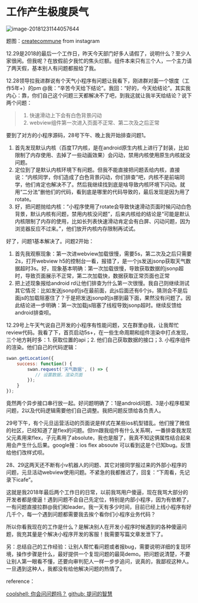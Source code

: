 # 工作产生极度戾气

![image-20181231144057644](https://ws3.sinaimg.cn/large/006tNbRwly1fypx8h8ty1j30qa0q67p9.jpg)

题图：[createcommune](https://www.instagram.com/createcommune/) from instagram 

12.29是2018的最后一个工作日，昨天今天部门好多人请假了，说明什么？至少人家很闲。但我呢？在放假前夕我忙的焦头烂额。组件本来只有三个人，一个主力请了两天假，基本别人有问题都报给了我。

12.28领导拉我进群说有个天气小程序有问题让我看下，刚进群对面一个银度（工作5年+）的pm @我：“辛苦今天给下结论”。我回：“好的，今天给结论”。其实我内心：靠，你们自己这个问题三天都解决不了吧，到我这就让我半天给结论？说下两个问题：

>1. 快速滑动上下会有白色背景闪动
>2. webview组件第一次进入页面不正常、第二次及之后正常

要到了对方的小程序源码，28号下午、晚上我开始排查问题1。

1. 首先发现默认内核（百度T7内核，是在android原生内核上进行了封装，比如限制了内存使用、去掉了一些动画效果）会闪动，禁用内核使用原生内核就没问题。
2. 定位到了是默认内核环境下有问题。但我不能直接把问题丢给内核，直接说：“内核同学，你们造成了白色背景闪动，你们排查”吧，内核不是前端同学，他们肯定也解决不了。然后我继续找到底是啥导致内核环境下闪动。就用“二分法”删他们的代码，看到底是哪里的代码导致的，最后发现是因为用了rotate。
3. 好，把问题抛给内核：“小程序使用了rotate会导致快速滑动页面时候闪动白色背景，默认内核有问题，禁用内核没问题”，后来内核给的结论是“可能是默认内核限制了内存的使用，比如长列表快速滑动肯定会有白屏、闪动问题，因为浏览器反应不过来。”，他们放开内核内存限制再试试。

好了，问题1基本解决了。问题2开始：

1. 首先我观察现象：第一次进webview加载很慢，需要5s，第二次及之后只需要2s，打开webview h5的控制台一看，报错了，是一个js发送jsonp获取天气数据超时3s。好，现象基本明确：第一次加载很慢，导致获取数据的jsonp超时，导致页面展示不正常，第二次加载快，数据获取正常页面也正常
2. 把上述现象报给android rd让他们排查为什么第一次很慢。我自己则继续测试其它情况：比如发送jsonp的js在最前面，此js后面还有6个js，猜测会不是后面js的加载阻塞住了？于是把发送jsonp的js挪到最下面，果然没有问题了。因此结论进一步明确：第一次加载js阻塞了线程导致jsonp超时。继续反馈给android排查呗。

12.29号上午天气说自己开发的小程序有性能问题，又在群里@我，让我帮忙review代码。我看了下，首页启动5s+，在一些生命周期和组件渲染中打点发现，三个地方耗时多：1. 获取位置的api；2. 他们自己获取数据的接口；3. 小程序组件的渲染。他们自己的代码逻辑：

```js
swan.getLocation({
    success: function() {
        swan.request('天气数据', () => {
           // 设置数据，渲染页面 
        });
    }
});
```

竟然两个异步接口串行放一起。好问题明确了：1是android问题、3是小程序框架问题，2以及代码逻辑需要他们自己调整。我把问题反馈给各负责人。

29号下午，有个元旦运营活动的页面说是样式在某些ios机型错乱。他们搜了微信的社区，已经知道了是flex的问题。但tm跟我组件有什么关系啊，一番排查我发现父元素用来flex，子元素用了absolute，我也是服了，我真不知这俩属性结合起来用会产生什么后果。google搜：ios flex absoute 可以看到这是个已知bug。反馈给他们改样式呗。

28、29这两天还不断有小v机器人的问题、其它对接同学报过来的外部小程序的问题，元旦活动webview使用问题。不紧急的我都推迟了，回复：“下周看，先记录下icafe”。

这就是我2018年最后两个工作日的日常，以前我骂用户傻逼，现在我骂大部分的开发者都是傻逼！遇到问题不会自己先定位，特别是内部小程序，因为有依赖了，一有问题直接拉群@我们和leader。我一天有多少时间，目前已经上线小程序有好几千个，每一个遇到问题都需要我去挨个看你们小程序业务代码？

所以你看我现在的工作是什么？是解决别人在开发小程序时候遇到的各种傻逼问题，我充其量是个解决小程序开发的客服！我需要写篇文章发泄下了。

另：总结自己的工作经验：让别人帮忙看问题或者报bug，需要说明详细的复现环境，操作步骤是什么，最好提供一个复现问题的最简demo。把问题说清楚，不要让别人第一眼看不懂，还要向审判犯人一样一步步追问，说真的，我鄙视这种人。一旦遇到这种人，我都没有给他解决问题的热情了。

reference：

[coolshell: 你会问问题吗？](https://coolshell.cn/articles/3713.html)
[github: 提问的智慧](https://github.com/ryanhanwu/How-To-Ask-Questions-The-Smart-Way/blob/master/README-zh_CN.md)

